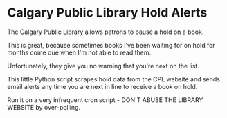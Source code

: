 # Calgary Public Library Hold Alerts

The Calgary Public Library allows patrons to pause a hold on a book.

This is great, because sometimes books I've been waiting for on hold for months come due when I'm not able to read them.

Unfortunately, they give you no warning that you're next on the list.

This little Python script scrapes hold data from the CPL website and sends email alerts any time you are next in line to receive a book on hold.

Run it on a very infrequent cron script - DON'T ABUSE THE LIBRARY WEBSITE by over-polling.
